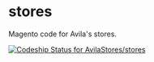 # stores
Magento code for Avila's stores.

[ ![Codeship Status for AvilaStores/stores](https://codeship.com/projects/9ef2fec0-001b-0133-5554-5efeb0bc2c85/status?branch=master)](https://codeship.com/projects/88263)
